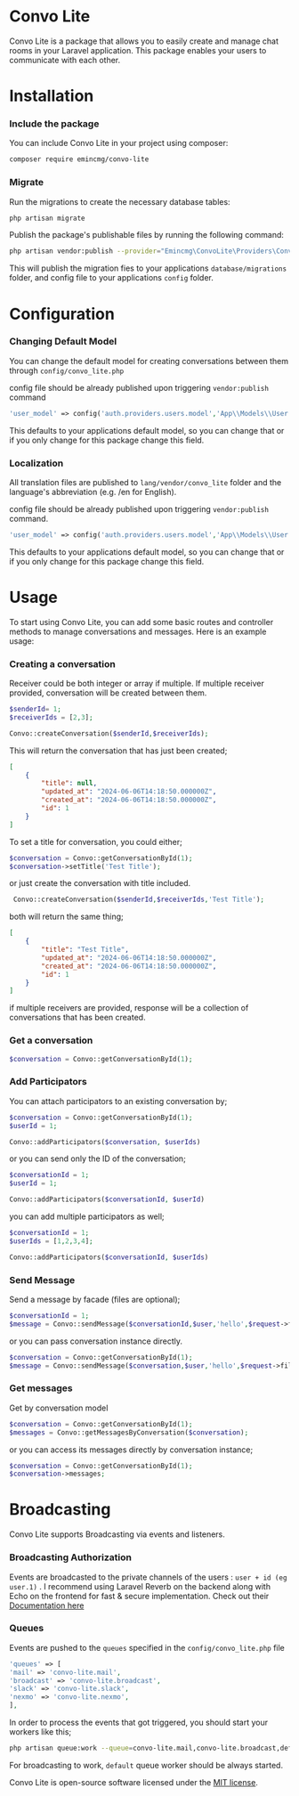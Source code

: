 # Convo Lite

Convo Lite is a package that allows you to easily create and manage chat rooms in your Laravel application. This package
enables your users to communicate with each other.

# Installation

### Include the package

You can include Convo Lite in your project using composer:

```bash
composer require emincmg/convo-lite
```

### Migrate

Run the migrations to create the necessary database tables:

```bash
php artisan migrate
```

Publish the package's publishable files by running the following command:

```bash
php artisan vendor:publish --provider="Emincmg\ConvoLite\Providers\ConversationServiceProvider"
```

This will publish the migration fies to your applications `database/migrations` folder, and config file to your applications `config` folder.
# Configuration


### Changing Default Model

You can change the default model for creating conversations between them through `config/convo_lite.php`

config file should be already published upon triggering ```vendor:publish``` command

```php
'user_model' => config('auth.providers.users.model','App\\Models\\User.php'),
```

This defaults to your applications default model, so you can change that or if you only change for this package change
this field.

### Localization

All translation files are published to `lang/vendor/convo_lite` folder and the language's abbreviation (e.g. /en for English).

config file should be already published upon triggering ```vendor:publish``` command.

```php
'user_model' => config('auth.providers.users.model','App\\Models\\User.php'),
```

This defaults to your applications default model, so you can change that or if you only change for this package change
this field.

# Usage

To start using Convo Lite, you can add some basic routes and controller methods to manage conversations and messages.
Here is an example usage:

### Creating a conversation

Receiver could be both integer or array if multiple. If multiple receiver provided, conversation will be created between
them.

```php
$senderId= 1;
$receiverIds = [2,3];

Convo::createConversation($senderId,$receiverIds);
```

This will return the conversation that has just been created;

```json
[
    {
        "title": null,
        "updated_at": "2024-06-06T14:18:50.000000Z",
        "created_at": "2024-06-06T14:18:50.000000Z",
        "id": 1
    }
]
```

To set a title for conversation, you could either;

```php
$conversation = Convo::getConversationById(1);
$conversation->setTitle('Test Title');
```

or just create the conversation with title included.

```php
 Convo::createConversation($senderId,$receiverIds,'Test Title');
```

both will return the same thing;

```json
[
    {
        "title": "Test Title",
        "updated_at": "2024-06-06T14:18:50.000000Z",
        "created_at": "2024-06-06T14:18:50.000000Z",
        "id": 1
    }
]
```

if multiple receivers are provided, response will be a collection of conversations that has been created.

### Get a conversation

```php
$conversation = Convo::getConversationById(1);
```

### Add Participators

You can attach participators to an existing conversation by;

````php
$conversation = Convo::getConversationById(1);
$userId = 1;

Convo::addParticipators($conversation, $userIds)
````
or you can send only the ID of the conversation;
````php
$conversationId = 1;
$userId = 1;

Convo::addParticipators($conversationId, $userId)
````

you can add multiple participators as well;

````php
$conversationId = 1;
$userIds = [1,2,3,4];

Convo::addParticipators($conversationId, $userIds)
````

### Send Message

Send a message by facade (files are optional);

```php
$conversationId = 1;
$message = Convo::sendMessage($conversationId,$user,'hello',$request->files());
```
or you can pass conversation instance directly.
````php
$conversation = Convo::getConversationById(1);
$message = Convo::sendMessage($conversation,$user,'hello',$request->files());
````



### Get messages

Get by conversation model

```php
$conversation = Convo::getConversationById(1);
$messages = Convo::getMessagesByConversation($conversation);
```

or you can access its messages directly by conversation instance;

```php
$conversation = Convo::getConversationById(1);
$conversation->messages;
```

# Broadcasting

Convo Lite supports Broadcasting via events and listeners.

### Broadcasting Authorization

Events are broadcasted to the private channels of the users : `user + id (eg user.1)` . I recommend using Laravel Reverb on the backend along with Echo on the frontend for fast & secure implementation. Check out their [Documentation here](https://laravel.com/docs/11.x/reverb)

### Queues

Events are pushed to the `queues` specified in the `config/convo_lite.php` file

```php
'queues' => [
'mail' => 'convo-lite.mail',
'broadcast' => 'convo-lite.broadcast',
'slack' => 'convo-lite.slack',
'nexmo' => 'convo-lite.nexmo',
],
```

In order to process the events that got triggered, you should start your workers like this;

```bash
php artisan queue:work --queue=convo-lite.mail,convo-lite.broadcast,default
```

For broadcasting to work, `default` queue worker should be always started.

Convo Lite is open-source software licensed under the [MIT license](LICENSE.md).

